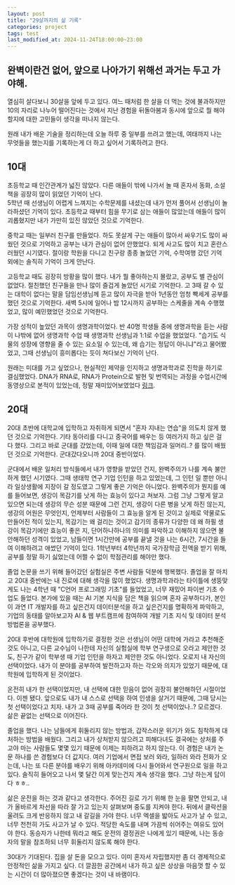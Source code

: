 ```yaml
---
layout: post
title: "29살까지의 삶 기록"
categories: project
tags: test
last_modified_at: 2024-11-24T18:00:00~23:00
---  
```



## 완벽이란건 없어, 앞으로 나아가기 위해선 과거는 두고 가야해.  

열심히 살다보니 30살을 앞에 두고 있다. 여느 때처럼 한 살을 더 먹는 것에 불과하지만 10의 자리로 나누어 떨어진다는 것에서 지난 경험을 뒤돌아봄과 동시에 앞으로 뭘 해야할지에 대한 고민들이 생각을 떠나지 않는다.  

원래 내가 배운 기술을 정리하는데 오늘 하루 중 일부를 쓰려고 했는데, 여태까지 나는 무엇들을 했는지를 기록하는게 더 하고 싶어서 기록하려고 한다.  


## 10대  

초등학교 때 인간관계가 넓진 않았다. 다른 애들이 밖에 나가서 놀 때 혼자서 동화, 소설책을 굉장히 많이 읽었던 기억이 난다.  
5학년 때 선생님이 어렵게 느껴지는 수학문제를 내셨는데 내가 먼저 풀어서 선생님이 놀라하셨던 기억이 있다. 
초등학교 때부터 힘을 무기로 삼는 애들이 많았는데 애들이 많이 괴롭혔지만 내가 가만히 있진 않았던 것으로 기억한다.  

중학교 때는 일부러 친구를 만들었다. 하도 못살게 구는 애들이 많아서 싸우기도 많이 싸웠던 것으로 기억하고 공부는 내가 관심이 없어 안했었다. 되게 사고도 많이 치고 혼란스러웠던 시기였다. 절이랑 학원을 다니고 친구랑 종종 놀았던 기억, 수학여행 갔던 기억 외에는 솔직히 기억이 크게 안난다.  

고등학교 때도 굉장히 방황을 많이 했다. 내가 뭘 좋아하는지 몰랐고, 공부도 별 관심이 없었다. 절친했던 친구들을 만나 많이 즐겁게 놀았던 시기로 기억한다. 고 3때 갈 수 있는 대학이 없다는 말을 담임선생님께 듣고 많이 자극을 받아 1년동안 엄청 빡세게 공부를 했던 것으로 기억한다. 새벽 5시에 일어나 밤 12시까지 공부하는 스케줄을 계속 수행했었고, 많이 예민했었던 것으로 기억한다.  

가장 성적이 높았던 과목이 생명과학이었다. 반 40명 학생들 중에 생명과학을 듣는 사람이 나밖에 없어 생명과학 수업 때 생명과학 선생님과 1:1로 수업을 했었었다. "습기도 식물의 성장에 영향을 줄 수 있는 요소일 수 있는데, 왜 습기는 정답이 아니냐"라고 물어봤었고, 그때 선생님이 흥미롭다는 듯이 쳐다보신 기억이 난다.  

원래는 미대를 가고 싶었으나, 현실적인 제약을 인지하고 생명과학과로 진학을 하기로 결심했었다. DNA가 RNA로, RNA가 Protein으로 발현 및 번역되는 과정을 수업시간에 동영상으로 본적이 있었는데, 정말 재미있어보였었다 [링크](https://www.youtube.com/watch?v=J3HVVi2k2No).   


## 20대  
20대 초반에 대학교에 입학하고 자취하게 되면서 "혼자 지내는 연습"을 의도치 않게 했던 것으로 기억한다. 기타 동아리를 다니고 중국어를 배우는 등 여러가지 하고 싶은 걸 다 했다. 그리고 바로 군대를 갔었는데, 이때 일에 대한 책임감과 일머리..? 를 많이 배웠던 것으로 기억한다. 군대갔다오니까 20대 중반이었다.  

군대에서 배운 일처리 방식들에서 내가 영향을 받았던 건지, 완벽주의가 나를 계속 불안하게 했던 시기였다. 그때 생태학 연구 기업 인턴을 하고 있었는데, 그 인턴 일 뿐만 아니라 일상생활에 지장이 갈 정도였고 그렇게 좋은 기억은 아니었다. 완벽주의가 뭔지를 예를 들어보면, 생강이 목감기를 낫게 하는 효능이 있다고 쳐보자. 그럼 그냥 그렇게 알고 있으면 되는데 생강의 무슨 성분 때문에 그런 건지, 생강이 다른 병을 낫게 하진 않는지, 생강의 어원은 무엇인지, 언제부터 사람들이 그 효능을 알게 된 것이고 실제로 약물로도 만들어진 적이 있는지, 목감기는 왜 걸리는 것이고 감기의 종류가 다양한 데 왜 하필 생강이 목감기에만 효능이 좋은 지, 단어하나하나의 의미를 파악하고 이해하지 않으면 불안해하던 성격이 있었고, 남들이면 1시간만에 공부를 끝낼 것을 나는 6시간, 7시간을 들여 이해하려고 애썼던 기억이 있다. 1학년부터 4학년까지 국가장학금 전액을 받기 위해, 공부를 정말 하기 싫었는데 어쩔 수 없이 학점관리를 해야만 했다.  

졸업 논문을 쓰기 위해 들어갔던 실험실은 주변 사람들 덕분에 행복했다. 졸업을 잘 마치고 20대 중반에는 내 진로에 대해 생각을 많이 했었다. 생명과학과라는 타이틀에 생뚱맞게도 나는 4학년 때 "C언어 프로그래밍 기초"를 들었었고, 너무 재밌어 파이썬 기초 수업도 들었다. 본가에 있을 때는 AI 기본 지식을 담은 책을 읽으며 혼자 공부하다가, 본인이 과연 IT 개발자를 하고 싶은건지 데이터분석을 하고 싶은건지를 명확하게 파악하고, 기업의 동태를 알아보고자 AI & 웹 부트캠프에 참여하여 개발 기초 지식 및 데이터 분석 방법론을 공부했다. 

20대 후반에 대학원에 입학하기로 결정한 것은 선생님이 어떤 대학에 가라고 추천해준 것도 아니고, 다른 교수님이 나한테 자신의 실험실에 학부 연구생으로 오라고 제안한 것도, 친구가 같이 학부생 때 기업 인턴을 하자고 제안한 것도 아니었다. 오로지 내 자신의 선택이었다. 내가 이 분야를 공부하여 발전하고자 하는 각오와 의지가 있었기 때문에, 대학원에 입학하게 된 것이었다.  

온전히 내가 한 선택이었지만, 내 선택에 대한 믿음이 없어 굉장히 불안해하던 시절이었다. 이젠 됐다. 앞으로도 내가 내 스스로 선택을 하여 인생을 살거기 때문에, 그때 당시는 첫 선택이었다고 치자. 내가 고 3때 공부를 죽어라 한 것이 첫 선택이었나..? 모르겠다. 삶은 끝없는 선택으로 이어진다.  

졸업을 했다. 나는 남들에게 휘둘리지 않는 방법과, 갑작스러운 위기가 와도 침착하게 대처하는 방법을 배웠다. 그리고 내가 상처받지 않으려고 피해다녀도 결국에는 상처를 주고야 마는 사람들도 몇몇 있기 때문에 이제는 피하려고 하지 않는다. 이 경험은 내가 논문 하나를 쓴 경험보다 더 값지다. 여러 기업에서 면접 보러 와라, 일하러 와라 전화가 오는데, 나는 또 다른 분야를 배우기 위해 아카데미에 다시 들어와서 연구원으로 일을 하고 있다. 솔직히 들어오고 나서 몇 달간 이게 맞는건지 계속 생각을 했다. 그냥 하는게 답이다 ㅎㅎ..   

삶은 운전을 하는 것과 같다고 생각한다. 주어진 길로 가기 위해 한 눈을 팔면 안되고, 내가 올바르게 차선을 따라 잘 가고 있는지 살펴보며 중도를 지켜야 한다. 뒤에서 클락션을 울려도 크게 반응하지 않고 내 갈길을 가야 한다. 너무 엑셀을 밟아도 사고가 날 수 있고, 너무 천천히 가도 사고가 날 수 있다. 적당한 속도를 내며 가끔씩 쉬어주는 여유도 있어야 한다. 동승자가 나한테 뭐라고 해도 운전의 결정권은 나에게 있기 때문에, 나는 동승자의 말을 참조하되 너무 휘둘리지 않도록 해야 한다. 

30대가 기대된다. 집을 살 돈을 모으고 있다. 이미 혼자서 자립했지만 좀 더 경제적으로 안정적인 삶을 가지고 싶다. 더 깔끔한 공간에서 내가 하고 싶은 상상을 마음껏 할 수 있는 시간이 더 많아졌으면 좋겠다는 것이 내 바램이다.   